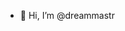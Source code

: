 - 👋 Hi, I’m @dreammastr

<!---
dreammastr/dreammastr is a ✨ special ✨ repository because its `README.md` (this file) appears on your GitHub profile.
You can click the Preview link to take a look at your changes.
--->
